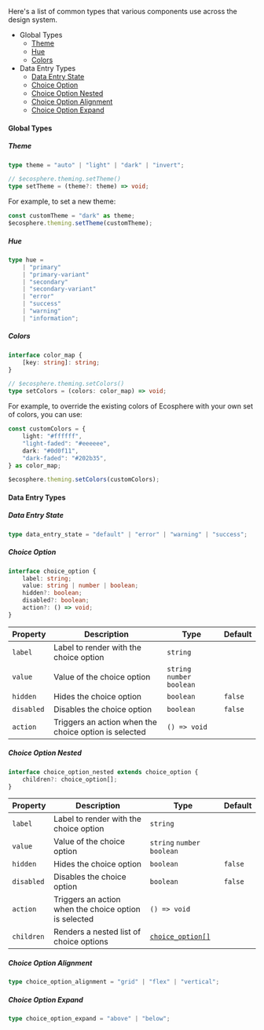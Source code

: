 Here's a list of common types that various components use across the design system.

-   Global Types
    -   [Theme](#theme)
    -   [Hue](#hue)
    -   [Colors](#colors)
-   Data Entry Types
    -   [Data Entry State](#data-entry-state)
    -   [Choice Option](#choice-option)
    -   [Choice Option Nested](#choice-option-nested)
    -   [Choice Option Alignment](#choice-option-alignment)
    -   [Choice Option Expand](#choice-option-expand)

#### Global Types

##### Theme

```ts
type theme = "auto" | "light" | "dark" | "invert";

// $ecosphere.theming.setTheme()
type setTheme = (theme?: theme) => void;
```

For example, to set a new theme:

```ts
const customTheme = "dark" as theme;
$ecosphere.theming.setTheme(customTheme);
```

##### Hue

```ts
type hue =
	| "primary"
	| "primary-variant"
	| "secondary"
	| "secondary-variant"
	| "error"
	| "success"
	| "warning"
	| "information";
```

##### Colors

```ts
interface color_map {
	[key: string]: string;
}

// $ecosphere.theming.setColors()
type setColors = (colors: color_map) => void;
```

For example, to override the existing colors of Ecosphere with your own set of colors, you can use:

```ts
const customColors = {
	light: "#ffffff",
	"light-faded": "#eeeeee",
	dark: "#0d0f11",
	"dark-faded": "#202b35",
} as color_map;

$ecosphere.theming.setColors(customColors);
```

#### Data Entry Types

##### Data Entry State

```ts
type data_entry_state = "default" | "error" | "warning" | "success";
```

##### Choice Option

```ts
interface choice_option {
	label: string;
	value: string | number | boolean;
	hidden?: boolean;
	disabled?: boolean;
	action?: () => void;
}
```

| Property   | Description                                           | Type                        | Default |
| ---------- | ----------------------------------------------------- | --------------------------- | ------- |
| `label`    | Label to render with the choice option                | `string`                    |         |
| `value`    | Value of the choice option                            | `string` `number` `boolean` |         |
| `hidden`   | Hides the choice option                               | `boolean`                   | `false` |
| `disabled` | Disables the choice option                            | `boolean`                   | `false` |
| `action`   | Triggers an action when the choice option is selected | `() => void`                |         |

##### Choice Option Nested

```ts
interface choice_option_nested extends choice_option {
	children?: choice_option[];
}
```

| Property   | Description                                           | Type                                | Default |
| ---------- | ----------------------------------------------------- | ----------------------------------- | ------- |
| `label`    | Label to render with the choice option                | `string`                            |         |
| `value`    | Value of the choice option                            | `string` `number` `boolean`         |         |
| `hidden`   | Hides the choice option                               | `boolean`                           | `false` |
| `disabled` | Disables the choice option                            | `boolean`                           | `false` |
| `action`   | Triggers an action when the choice option is selected | `() => void`                        |         |
| `children` | Renders a nested list of choice options               | [`choice_option[]`](#choice-option) |         |

##### Choice Option Alignment

```ts
type choice_option_alignment = "grid" | "flex" | "vertical";
```

##### Choice Option Expand

```ts
type choice_option_expand = "above" | "below";
```
